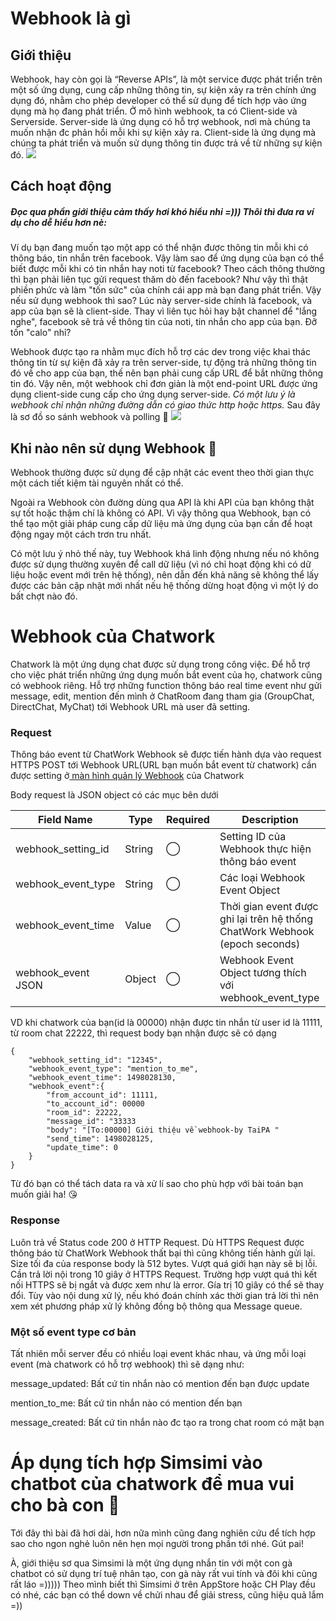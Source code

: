 # Webhook là gì
## Giới thiệu 
   Webhook, hay còn gọi là  “Reverse APIs”, là một service được phát triển trên một số ứng dụng, cung cấp những thông tin, sự kiện xảy ra trên chính ứng dụng đó, nhằm cho phép developer có thể sử dụng để tích hợp vào ứng dụng mà họ đang phát triển. 
   Ở mô hình webhook, ta có Client-side và Serverside. Server-side là ứng dụng có hỗ trợ webhook, nơi mà chúng ta muốn nhận đc phản hồi mỗi khi sự kiện xảy ra. Client-side là ứng dụng mà chúng ta phát triển và muốn sử dụng thông tin được trả về từ những sự kiện đó. 
![](https://images.viblo.asia/00822649-41ac-4678-b061-2b1ce47638a5.png)


## Cách hoạt động
##### Đọc qua phần giới thiệu cảm thấy hơi khó hiểu nhỉ =))) Thôi thì đưa ra ví dụ cho dễ hiểu hơn nè:

   Ví dụ bạn đang muốn tạo một app có thể nhận được thông tin mỗi khi có thông báo, tin nhắn trên facebook. Vậy làm sao để ứng dụng của bạn có thể biết được mỗi khi có tin nhắn hay noti từ facebook? Theo cách thông thường thì bạn phải liên tục gửi request thăm dò đến facebook? Như vậy thì thật phiền phức và làm "tốn sức" của chính cái app mà bạn đang phát triển.
Vậy nếu sử dụng webhook thì sao? Lúc này server-side chính là facebook, và app của bạn sẽ là client-side. Thay vì liên tục hỏi hay bật channel để "lắng nghe", facebook sẽ trả về thông tin của noti, tin nhắn cho app của bạn. Đỡ tốn "calo" nhỉ? 

   Webhook được tạo ra nhằm mục đích hỗ trợ các dev trong việc khai thác thông tin từ sự kiện đã xảy ra trên server-side, tự động trả những thông tin đó về cho app của bạn, thế nên bạn phải cung cấp URL để bắt những thông tin đó. Vậy nên, một webhook chỉ đơn giản là một end-point URL được ứng dụng client-side cung cấp cho ứng dụng server-side.
*Có một lưu ý là webhook chỉ nhận những đường dẫn có giao thức http hoặc https.*
    Sau đây là sơ đồ so sánh webhook và polling :eyes:
![](https://images.viblo.asia/b41b9191-4489-46b8-ae34-5e066df3566d.png)

## Khi nào nên sử dụng Webhook :thinking:
   Webhook thường được  sử dụng để cập nhật các event theo thời gian thực một cách tiết kiệm tài nguyên nhất có thể.

   Ngoài ra Webhook còn đường dùng qua API là khi API của bạn không thật sự tốt hoặc thậm chí là không có API. Vì vậy thông qua Webhook, bạn có thể tạo một giải pháp cung cấp dữ liệu mà ứng dụng của bạn cần để hoạt động ngay một cách trơn tru nhất.

   Có một lưu ý nhỏ thế này, tuy Webhook khá linh động nhưng nếu nó không được sử dụng thường xuyên để call dữ liệu (vì nó chỉ hoạt động khi có dữ liệu hoặc event mới trên hệ thống), nên dẫn đến khả năng sẽ không thể lấy được các bản cập nhật mới nhất nếu hệ thống dừng hoạt động vì một lý do bất chợt nào đó.
# Webhook của Chatwork
   Chatwork là một ứng dụng chat được sử dụng trong công việc. Để hỗ trợ cho việc phát triển những ứng dụng muốn bắt event của họ, chatwork cũng có webhook riêng.
Hỗ trợ những function thông báo real time event như gửi message, edit, mention đến mình ở ChatRoom đang tham gia (GroupChat, DirectChat, MyChat) tới Webhook URL mà user đã setting.

### Request
   Thông báo event từ ChatWork Webhook sẽ được tiến hành dựa vào request HTTPS POST tới Webhook URL(URL bạn muốn bắt event từ chatwork) cần được setting ở[ màn hình quản lý Webhook](https://www.chatwork.com/service/packages/chatwork/subpackages/api/request.php) của Chatwork

Body request là JSON object có các mục bên dưới

|Field Name |	Type	| Required |	Description |
| -------- | -------- | -------- | -------- | 
| webhook_setting_id	| String	| ◯	| Setting ID của Webhook thực hiện thông báo event |
| webhook_event_type |	String	| ◯ |	Các loại Webhook Event Object |
| webhook_event_time	| Value |	◯	| Thời gian event được ghi lại trên hệ thống ChatWork Webhook (epoch seconds) |
|webhook_event	JSON | Object |	◯	 |Webhook Event Object tương thích với webhook_event_type |

VD khi chatwork của bạn(id là 00000) nhận được tin nhắn từ user id là 11111, từ room chat 22222,  thì request body bạn nhận được sẽ có dạng
```
{
    "webhook_setting_id": "12345",
    "webhook_event_type": "mention_to_me",
    "webhook_event_time": 1498028130,
    "webhook_event":{
        "from_account_id": 11111,
        "to_account_id": 00000
        "room_id": 22222,
        "message_id": "33333
        "body": "[To:00000] Giới thiệu về webhook-by TaiPA " 
        "send_time": 1498028125,
        "update_time": 0
    }
}
```

Từ đó bạn có thể tách data ra và xử lí sao cho phù hợp với bài toán bạn muốn giải ha! :kissing_heart:
### Response

Luôn trả về Status code 200 ở HTTP Request.
Dù HTTPS Request được thông báo từ ChatWork Webhook thất bại thì cũng không tiến hành gửi lại.
Size tối đa của response body là 512 bytes. Vượt quá giới hạn này sẽ bị lỗi.
Cần trả lời nội trong 10 giây ở HTTPS Request. Trường hợp vượt quá thì kết nối HTTPS sẽ bị ngắt và được xem như là error.
Gía trị 10 giây có thể sẽ thay đổi.
Tùy vào nội dung xử lý, nếu khó đoán chính xác thời gian trả lời thì nên xem xét phương pháp xử lý không đồng bộ thông qua Message queue.

### Một số event type cơ bản
Tất nhiên mỗi server đều có nhiều loại event khác nhau, và ứng mỗi loại event (mà chatwork có hỗ trợ webhook) thì sẽ dạng như:

message_updated: Bất cứ tin nhắn nào có mention đến bạn được update

mention_to_me: Bất cứ tin nhắn nào có mention đến bạn

message_created: Bất cứ tin nhắn nào đc tạo ra trong chat room có mặt bạn
# Áp dụng tích hợp Simsimi vào chatbot của chatwork để mua vui cho bà con :hatched_chick:
Tới đây thì bài đã hơi dài, hơn nữa mình cũng đang nghiên cứu để tích hợp sao cho ngon nghẻ luôn nên hẹn mọi người trong phần tới nhé. Gút pai!

À, giới thiệu sơ qua Simsimi là một ứng dụng nhắn tin với một con gà chatbot có sử dụng trí tuệ nhân tạo, con gà này rất vui tính và đôi khi cũng rất láo =))))) Theo mình biết thì Simsimi ở trên AppStore hoặc CH Play đều có nhé, các bạn có thể down về chửi nhau để giải stress, cũng hiệu quả lắm =))